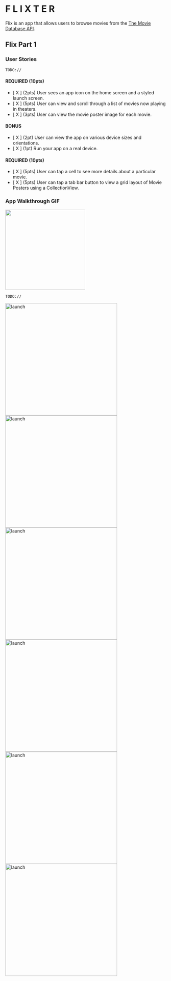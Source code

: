 # F L I X T E R

Flix is an app that allows users to browse movies from the [The Movie Database API](http://docs.themoviedb.apiary.io/#).

## Flix Part 1

### User Stories

`TODO://`

#### REQUIRED (10pts)

- [ X ] (2pts) User sees an app icon on the home screen and a styled launch screen.
- [ X ] (5pts) User can view and scroll through a list of movies now playing in theaters.
- [ X ] (3pts) User can view the movie poster image for each movie.

#### BONUS

- [ X ] (2pt) User can view the app on various device sizes and orientations.
- [ X ] (1pt) Run your app on a real device.

#### REQUIRED (10pts)

- [ X ] (5pts) User can tap a cell to see more details about a particular movie.
- [ X ] (5pts) User can tap a tab bar button to view a grid layout of Movie Posters using a CollectionView.

### App Walkthrough GIF

<img src='https://i.imgur.com/GcEklcf.gif' width=250><br>

`TODO://`

<p>
  <img src="./1.jpg" width="350" title="launch">
  <img src="./2.png" width="350" title="launch">
   <img src="./3.png" width="350" title="launch">
    <img src="./4.png" width="350" title="launch">
     <img src="./5.png" width="350" title="launch">
      <img src="./6.png" width="350" title="launch">
 
</p>
